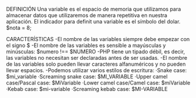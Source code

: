 DEFINICIÓN
Una variable es el espacio de memoria que utilizamos para almacenar datos que utilizaremos de manera repetitiva en nuestra aplicación.
El indicador para definit una variable es el símbolo del dolar.
$nota = 8; 

CARACTERÍSTICAS
    -El nombre de las variables siempre debe empezar con el signo $
    -El nombre de las variables es sensible a mayúsculas y minúsculas: $numero !== $NUMERO
    -PHP tiene un tipado débil, es decir, las variables no necesitan ser declaradas antes de ser usadas.
    -El nombre de las variables solo pueden llevar caracteres alfanuméricos y no pueden llevar espacios.
    -Podemos utilizar varios estilos de escritura:
        ·Snake case: $mi_variable
        ·Screaming snake case: $MI_VARIABLE
        ·Upper camel case/Pascal case: $MiVariable
        ·Lower camel case/Camel case: $miVariable
        ·Kebab case: $mi-variable
        ·Screaming kebab case: $MI-VARIABLE

